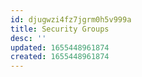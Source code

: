 ```yaml
---
id: djugwzi4fz7jgrm0h5v999a
title: Security Groups
desc: ''
updated: 1655448961874
created: 1655448961874
---
```


